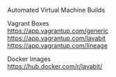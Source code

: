 
Automated Virtual Machine Builds

Vagrant Boxes  
https://app.vagrantup.com/generic  
https://app.vagrantup.com/lavabit  
https://app.vagrantup.com/lineage  

Docker Images  
https://hub.docker.com/r/lavabit/  
